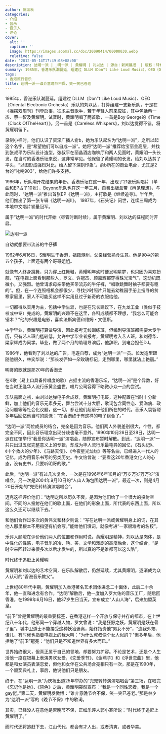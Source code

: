 ```yaml
---
author: 陈淡秋
categories:
- 介绍
- 音乐
- 音乐人
- 评论
cover:
  alt: ''
  caption: ''
  image: https://images.soomal.cc/doc/20090414/00000030.webp
  relative: false
date: '2012-05-14T17:49:08+08:00'
description: 达明一派 | _明一派 | 黄耀明 | 刘以达 | 源自：新闻晨报  | 版权：转载 |  平均/总评分：09.31/121
summary: 1985年，香港乐队潮蔓延，组建过 DLLM（Don"t Like Loud Music）、OEO（Oriental Electronic Orchesta）乐队的刘以达，打算组建一支新乐队，于是在《摇摆双周刊》刊登启事，征求主音歌手，若干年轻人前来应征，其中包括蔡一杰、蔡一智及黄耀明。试音时，黄耀明唱了两首歌……
tags:
- 香港流行音乐
title: 达明一派――谁介意晚节不保，笑一笑已苍老
---
```


1985年，香港乐队潮蔓延，组建过 DLLM（Don"t Like Loud Music）、OEO（Oriental Electronic Orchesta）乐队的刘以达，打算组建一支新乐队，于是在《摇摆双周刊》刊登启事，征求主音歌手，若干年轻人前来应征，其中包括蔡一杰、蔡一智及黄耀明。试音时，黄耀明唱了两首歌，一首是Boy George的《Time（Clock OfTheHeart）》，另一首是《Careless Whispers》，刘以达觉得不错，将黄耀明留下。

录制小样时，他们认识了资深广播人俞b，她为乐队起名为“达明一派”，之所以起这个名字，是“希望他们可以自成一派”。她将“达明一派”推荐给宝丽金高层，并找到张叔平为乐队设计造型，张叔平在丽晶酒店咖啡厅和两人见面时，黄耀明一头长发，在当时的香港乐坛来说，这非常罕见。他保留了黄耀明的长发，给刘以达剪了平头，“以图形成强烈对比，给人留下深刻印象”。俞b所在的商业电台，尤其是2台的“叱咤903”，给他们许多支持。

1986年，乐队潮开花结果的年份。香港乐坛在这一年，出现了21张乐队唱片（单曲和EP占了10张），Beyond乐队也在这一年三月，自费出版盒带《再见理想》，与此同时，“达明一派”推出首张EP《达明一派》，主打歌是《继续追寻》。半年后，他们推出了第一张专辑《达明一派II》。 1987年，《石头记》问世，连续三周成为本地中文唱片销量冠军。

属于“达明一派”的时代开始（尽管时断时续），属于黄耀明、刘以达的征程同时开启。

![达明一派](https://images.soomal.cc/doc/20090414/00000030.webp)





自幼就想要带流苏的牛仔裤

1962年6月16日，S耀明生于香港，祖籍潮州，父亲经营熟食生意。他是家中的第五个孩子，上面还有两个哥哥姐姐。

就像有人终身跳舞，只为穿上红舞鞋，黄耀明年幼时便发明星梦，也只因为喜欢扮靓，“在电视上面看到那些人，罗文、许冠杰、顾嘉辉都穿得珠光宝气”，这动机既微小，又强烈。他曾请求母亲带他买带流苏的牛仔裤，“唱歌跳舞时袖子都要有穗的”。但，在一个连照相机会都很少，寻找少时照片只能去幼稚园手册上搜寻的贫寒家庭里，家人不可能买这样不实用且过于新奇的衣服给他。

一切都得以实用为主，包括中学生涯，也是在兄长建议下，在九龙工业（类似于技校或中专）完成的。黄耀明的兴趣不在这里，各科成绩都不理想，“我怎么可能会锯木？”他的兴趣是电影，喜欢法斯宾德和维姆・文德斯。

中学毕业，黄耀明打算做导演，因此报考无线训练班，但编剧导演班都需要大专学历，只有艺人班门槛较低，允许中学毕业者报考，黄耀明考入艺人班，和刘德华、梁家辉成为同学。毕业，做了两个月的助理导演后，他辞职，到电台担任DJ。

1986年，他看到了刘以达的广告，毛遂自荐，成为“达明一派”一员。长发造型跟随他很久，林奕华说：“那长发俨如一朵玫瑰标记，走到哪里，哪里就沾上艳丽。”

明哥的歌就是那20年的香港史

在K歌（易上口具备传唱度的歌）占据主流的香港乐坛，“达明一派”是个异数，好在当时正逢华人流行乐黄金盛世，唱片公司容得下略微小众一点的尝试。

乐队露面之初，由刘以达弹电子合成器，黄耀明打电鼓，这种配置在当时十分新鲜，加上他们的音乐元素多元，舞台尝试十分大胆，歌词包含同性恋、爱滋病、政治问题等等社会化议题，这一切，都让他们超前于他们所在的时代。音乐人袁智聪多年后回忆他当时的感慨：“在香港终于有这样的电子组合了。”

“达明一派”两位成员的结合，完全是因为音乐。他们两人外貌差别很大，个性，都完全不同，因此音乐理念出现分歧也毫不意外。1990年10月26日至28日，达明一派在红馆举行“我爱你达明一派”演唱会，随即宣布暂时解散。到此，“达明一派”一共只出过五张完整意义上的专辑，却成为华人流行乐最艳异的回忆，《石头记》、《十个救火的少年》、《马路天使》、《今夜星光灿烂》等等名曲，已经进入一代人的记忆，成为用音乐书写的另类历史。牛文怡曾说：“要看这20年香港文化人的心态，没有史书，只要听明哥的歌。”

此后，“达明一派”有过几次复合，一次是在1996年6年10月的“万岁万岁万万岁”演唱会，另一次是2004年9月10日的“人山人海包围达明一派”，最近一次，则是4月20日开始的“兜兜转转演演唱唱会”。

迈克这样评价他们：“达明之所以历久不衰，是因为他们给了一个很大的投射空间。不同的人投射在他们的歌上面，在他们的形象上面，所代表的东西上面，所以这么久还可以继续下去。”

和他们合作过多次的黄伟文和林夕则说：“写在达明一派或黄耀明身上的词，在其他人那里根本不用指望有机会写。”能给他们填词，就像考进“一家很难考的名校”。

乐评人颜峻在评价他们两人的位置和作用时说，黄耀明是精神，刘以达是肉体，是中性化的性感，电子音乐的冷、艳、美，文学和戏剧的高度融合，这个结合，“是时空来回转过来很多次以后才发生的，所以真的不是谁都可以这么酷”。

时代终于追赶上黄耀明

黄耀明和刘以达的艺术空间，在乐队解散后，仍然延续，尤其黄耀明，逐渐成为众人认可的“香港音乐教父”。

上世纪80年代中期，黄耀明加入香港著名艺术团体进念二十面体，此后二十余年，他一直和进念有合作。“达明”解散后，他一度加入罗大佑的音乐工厂，随后回香港，在1999年6月16日，他37岁生日当天，宣布成立“人山人海”，后来加盟英皇。

“前卫”曾是黄耀明的最重要标签，在香港这样一个开放与保守并存的都市，在上世纪八十年代，他形同一个穿越人物，罗文曾说：“我是狂野之妖，黄耀明是妖在骨子里”。城中卫道士不能接受这种妖冶迷离，始终指责他“男女不分”，“连我外甥、侄儿，有时候也指着电视上的我大叫："为什么叔叔像个女人似的？"但多年后，他拒绝了“前卫”冠冕：“他们只是不知道世界有多大而已。”

世界始终很大，但真正属于自己的领地，却要努力扩容。不论是艺术，还是个人生活他一度在银幕上表演男欢女爱，《恋爱季节》、《金燕子》和《浮世恋曲》里，他都是和女演员表演恋爱，但他和女伴在公共场合亮相只有一次，那是在1990年，一个颁奖典礼上，事后，他说他们只是朋友。

终于，在“达明一派”为庆祝出道25年举办的“兜兜转转演演唱唱会”第三场，在唱完《忘记他是她》、《禁色》之后，黄耀明突然宣布：“我是一个同性恋者，我是一个gay佬。”第二天，黄耀明发微博：“谁介意晚节会不保，笑一笑已苍老。”那是林夕为“达明一派”写的《晚节不保》中的歌词。

其实，已经没人在意他是否晚节不保，正如乐评人郭小寒所说：“时代终于追赶上黄耀明了。”

而时代还将追赶下去，江山代代，都会有才人出，或者清爽，或者华美。